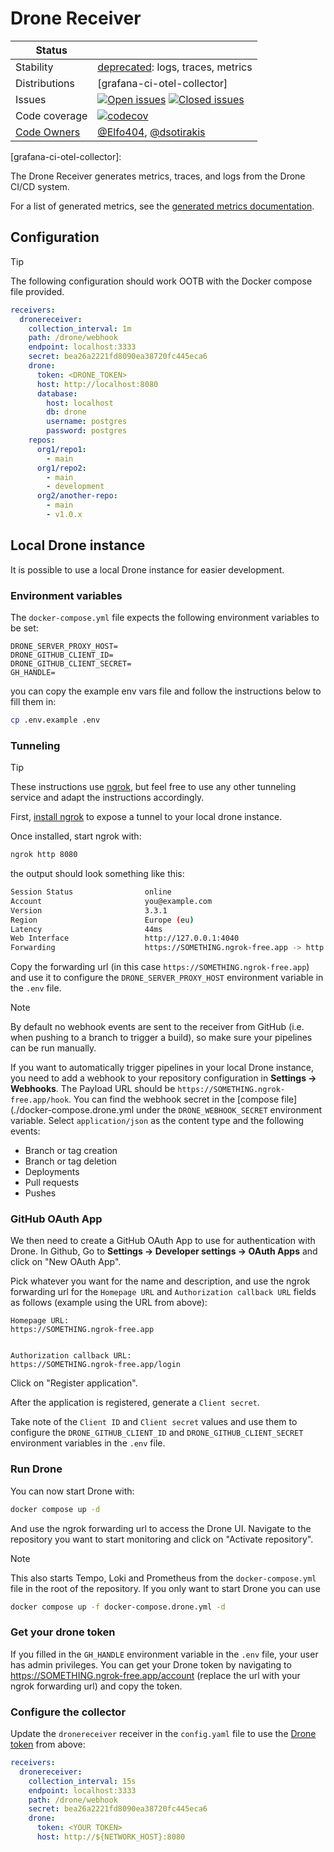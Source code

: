 # Drone Receiver

<!-- prettier-ignore-start -->
<!-- status autogenerated section -->
| Status        |           |
| ------------- |-----------|
| Stability     | [deprecated]: logs, traces, metrics   |
| Distributions | [grafana-ci-otel-collector] |
| Issues        | [![Open issues](https://img.shields.io/github/issues-search/open-telemetry/opentelemetry-collector-contrib?query=is%3Aissue%20is%3Aopen%20label%3Areceiver%2Fdrone%20&label=open&color=orange&logo=opentelemetry)](https://github.com/open-telemetry/opentelemetry-collector-contrib/issues?q=is%3Aopen+is%3Aissue+label%3Areceiver%2Fdrone) [![Closed issues](https://img.shields.io/github/issues-search/open-telemetry/opentelemetry-collector-contrib?query=is%3Aissue%20is%3Aclosed%20label%3Areceiver%2Fdrone%20&label=closed&color=blue&logo=opentelemetry)](https://github.com/open-telemetry/opentelemetry-collector-contrib/issues?q=is%3Aclosed+is%3Aissue+label%3Areceiver%2Fdrone) |
| Code coverage | [![codecov](https://codecov.io/github/open-telemetry/opentelemetry-collector-contrib/graph/main/badge.svg?component=receiver_dronereceiver)](https://app.codecov.io/gh/open-telemetry/opentelemetry-collector-contrib/tree/main/?components%5B0%5D=receiver_dronereceiver&displayType=list) |
| [Code Owners](https://github.com/open-telemetry/opentelemetry-collector-contrib/blob/main/CONTRIBUTING.md#becoming-a-code-owner)    | [@Elfo404](https://www.github.com/Elfo404), [@dsotirakis](https://www.github.com/dsotirakis) |

[deprecated]: https://github.com/open-telemetry/opentelemetry-collector/blob/main/docs/component-stability.md#deprecated
[grafana-ci-otel-collector]: 
<!-- end autogenerated section -->
<!-- prettier-ignore-end -->

The Drone Receiver generates metrics, traces, and logs from the Drone CI/CD system.

For a list of generated metrics, see the [generated metrics documentation](./documentation.md).

## Configuration

> [!TIP]  
> The following configuration should work OOTB with the Docker compose file provided.

```yaml
receivers:
  dronereceiver:
    collection_interval: 1m
    path: /drone/webhook
    endpoint: localhost:3333
    secret: bea26a2221fd8090ea38720fc445eca6
    drone:
      token: <DRONE_TOKEN>
      host: http://localhost:8080
      database:
        host: localhost
        db: drone
        username: postgres
        password: postgres
    repos:
      org1/repo1:
        - main
      org1/repo2:
        - main
        - development
      org2/another-repo:
        - main
        - v1.0.x
```

## Local Drone instance

It is possible to use a local Drone instance for easier development.

### Environment variables

The `docker-compose.yml` file expects the following environment variables to be set:

```properties
DRONE_SERVER_PROXY_HOST=
DRONE_GITHUB_CLIENT_ID=
DRONE_GITHUB_CLIENT_SECRET=
GH_HANDLE=
```

you can copy the example env vars file and follow the instructions below to fill them in:

```bash
cp .env.example .env
```

### Tunneling

> [!TIP]  
> These instructions use [ngrok](https://ngrok.com/download), but feel free to use any other
> tunneling service and adapt the instructions accordingly.

First, [install ngrok](https://ngrok.com/download) to expose a tunnel to your local drone instance.

Once installed, start ngrok with:

```bash
ngrok http 8080
```

the output should look something like this:

```bash
Session Status                online
Account                       you@example.com
Version                       3.3.1
Region                        Europe (eu)
Latency                       44ms
Web Interface                 http://127.0.0.1:4040
Forwarding                    https://SOMETHING.ngrok-free.app -> http://localhost:8080
```

Copy the forwarding url (in this case `https://SOMETHING.ngrok-free.app`) and use it to configure the `DRONE_SERVER_PROXY_HOST` environment variable in the `.env` file.

> [!NOTE]  
> By default no webhook events are sent to the receiver from GitHub (i.e. when
> pushing to a branch to trigger a build), so make sure your pipelines can be run manually.
>
> If you want to automatically trigger pipelines in your local Drone instance, you need to add a
> webhook to your repository configuration in **Settings -> Webhooks**.
> The Payload URL should be `https://SOMETHING.ngrok-free.app/hook`. You can find the webhook secret
> in the [compose file](./docker-compose.drone.yml under the `DRONE_WEBHOOK_SECRET` environment
> variable. Select `application/json` as the content type and the following events:
>
> - Branch or tag creation
> - Branch or tag deletion
> - Deployments
> - Pull requests
> - Pushes

### GitHub OAuth App

We then need to create a GitHub OAuth App to use for authentication with Drone.
In Github, Go to **Settings -> Developer settings -> OAuth Apps** and click on "New OAuth App".

Pick whatever you want for the name and description, and use the ngrok forwarding url for the `Homepage URL` and `Authorization callback URL` fields as follows (example using the URL from above):

```
Homepage URL:
https://SOMETHING.ngrok-free.app


Authorization callback URL:
https://SOMETHING.ngrok-free.app/login
```

Click on "Register application".

After the application is registered, generate a `Client secret`.

Take note of the `Client ID` and `Client secret` values and use them to configure the `DRONE_GITHUB_CLIENT_ID` and `DRONE_GITHUB_CLIENT_SECRET` environment variables in the `.env` file.

### Run Drone

You can now start Drone with:

```bash
docker compose up -d
```

And use the ngrok forwarding url to access the Drone UI.
Navigate to the repository you want to start monitoring and click on "Activate repository".

> [!NOTE]  
> This also starts Tempo, Loki and Prometheus from the `docker-compose.yml` file in the root of the repository. If you only want to start Drone you can use
>
> ```bash
> docker compose up -f docker-compose.drone.yml -d
> ```

### Get your drone token

If you filled in the `GH_HANDLE` environment variable in the `.env` file, your user has admin privileges. You can get your Drone token by navigating to https://SOMETHING.ngrok-free.app/account (replace the url with your ngrok forwarding url) and copy the token.

### Configure the collector

Update the `dronereceiver` receiver in the `config.yaml` file to use the [Drone token](#get-your-drone-token) from above:

```yaml
receivers:
  dronereceiver:
    collection_interval: 15s
    endpoint: localhost:3333
    path: /drone/webhook
    secret: bea26a2221fd8090ea38720fc445eca6
    drone:
      token: <YOUR TOKEN>
      host: http://${NETWORK_HOST}:8080
```
